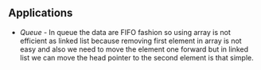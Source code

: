 ## Applications

* *Queue* - In queue the data are FIFO fashion so using array is not efficient as linked list because removing first element in array is not easy and also we need to move the element one forward but in linked list we can move the head pointer to the second element is that simple.
